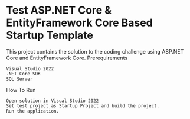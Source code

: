# Test ASP.NET Core & EntityFramework Core Based Startup Template

This project contains the solution to the coding challenge using ASP.NET Core and EntityFramework Core.
Prerequirements

    Visual Studio 2022
    .NET Core SDK
    SQL Server

How To Run

    Open solution in Visual Studio 2022
    Set test project as Startup Project and build the project.
    Run the application.
